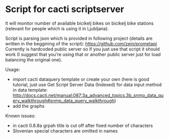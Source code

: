 Script for cacti scriptserver
============================
It will monitor number of available bicikelj bikes on bicikelj bike stations (relevant for people which is using it in Ljubljana).

Script is parsing json which is provided in following project (details are written in the beggining of the script): https://github.com/zejn/prometapi
Currently is hardcoded public server so if you just use that script it should work (I suggest that you're using that or another public server just for load balancing the original one).

Usage:
- import cacti dataquery template or create your own (here is good tutorial, just use Get Script Server Data (Indexed) for data input method in data template: http://docs.cacti.net/manual:087:3a_advanced_topics.3b_snmp_data_query_walkthrough#snmp_data_query_walkthrough)
- add the graphs

Known issues:
- in cacti 0.8.8a grpah title is cut off after fixed number of characters
- Slovenian special characters are omitted in names


